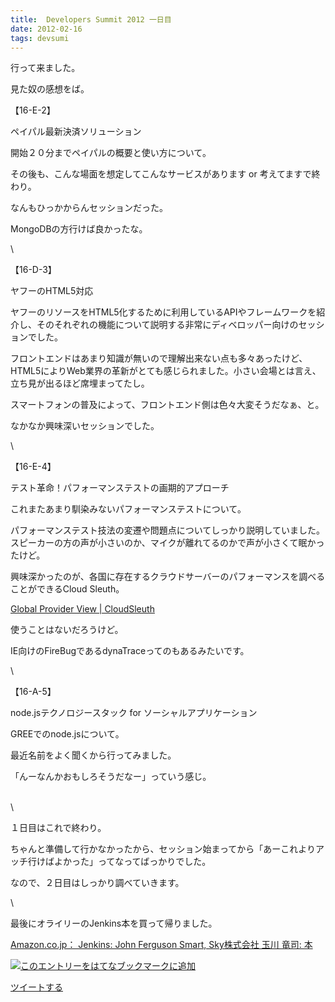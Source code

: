 ```yaml
---
title:  Developers Summit 2012 一日目
date: 2012-02-16
tags: devsumi
---
```

行って来ました。

見た奴の感想をば。

【16-E-2】

ペイパル最新決済ソリューション

開始２０分までペイパルの概要と使い方について。

その後も、こんな場面を想定してこんなサービスがあります or
考えてますで終わり。

なんもひっかからんセッションだった。

MongoDBの方行けば良かったな。

\

【16-D-3】

ヤフーのHTML5対応

ヤフーのリソースをHTML5化するために利用しているAPIやフレームワークを紹介し、そのそれぞれの機能について説明する非常にディベロッパー向けのセッションでした。

フロントエンドはあまり知識が無いので理解出来ない点も多々あったけど、HTML5によりWeb業界の革新がとても感じられました。小さい会場とは言え、立ち見が出るほど席埋まってたし。

スマートフォンの普及によって、フロントエンド側は色々大変そうだなぁ、と。

なかなか興味深いセッションでした。

\

【16-E-4】

テスト革命！パフォーマンステストの画期的アプローチ

これまたあまり馴染みないパフォーマンステストについて。

パフォーマンステスト技法の変遷や問題点についてしっかり説明していました。スピーカーの方の声が小さいのか、マイクが離れてるのかで声が小さくて眠かったけど。

興味深かったのが、各国に存在するクラウドサーバーのパフォーマンスを調べることができるCloud
Sleuth。

[Global Provider View |
CloudSleuth](https://cloudsleuth.net/global-provider-view)

使うことはないだろうけど。

IE向けのFireBugであるdynaTraceってのもあるみたいです。

\

【16-A-5】

node.jsテクノロジースタック for ソーシャルアプリケーション

GREEでのnode.jsについて。

最近名前をよく聞くから行ってみました。

「んーなんかおもしろそうだなー」っていう感じ。

\
 \

１日目はこれで終わり。

ちゃんと準備して行かなかったから、セッション始まってから「あーこれよりアッチ行けばよかった」ってなってばっかりでした。

なので、２日目はしっかり調べていきます。

\

最後にオライリーのJenkins本を買って帰りました。

[Amazon.co.jp： Jenkins: John Ferguson Smart, Sky株式会社 玉川 竜司:
本](http://www.amazon.co.jp/Jenkins-John-Ferguson-Smart/dp/4873115345/ref=sr_1_1?ie=UTF8&qid=1329384097&sr=8-1)

[![このエントリーをはてなブックマークに追加](http://b.st-hatena.com/images/entry-button/button-only.gif)](http://b.hatena.ne.jp/entry/http://d.hatena.ne.jp "このエントリーをはてなブックマークに追加")

[ツイートする](http://twitter.com/share)
